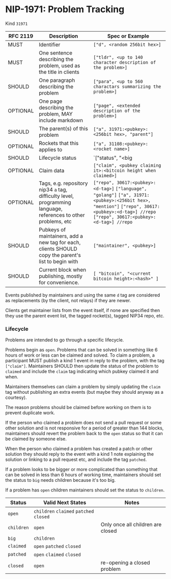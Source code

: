 # NIP-1971: Problem Tracking
Kind `31971`

| RFC 2119 | Description | Spec or Example |
|---|---|---|
|MUST|Identifier|`["d", <random 256bit hex>]`|
|MUST|One sentence describing the problem, used as the title in clients|`["tldr", <up to 140 character description of the problem>]`|
|SHOULD|One paragraph describing the problem|`["para", <up to 560 charactars summarizing the problem>]`|
|OPTIONAL|One page describing the problem, MAY include markdown|`["page", <extended description of the problem>]`|
|SHOULD|The parent(s) of this problem|`["a", 31971:<pubkey>:<256bit hex>, "parent"]`|
|OPTIONAL|Rockets that this applies to|`["a", 31108:<pubkey>:<rocket name>]`|
|SHOULD|Lifecycle status|`["status", "<big | children | open | claimed | patched | closed">]`|
|OPTIONAL|Claim data|`["claim", <pubkey claiming it>:<bitcoin height when claimed>]`|
|OPTIONAL|Tags, e.g. repository nip34 `a` tag, difficulty level, programming language, references to other problems, etc |`["repo", 30617:<pubkey>:<d-tag>]` `["language", "golang"]` `["a", 31971:<pubkey>:<256bit hex>, "mention"]` `["repo", 30617:<pubkey>:<d-tag>] //repo` `["repo", 30617:<pubkey>:<d-tag>] //repo`|
|SHOULD|Pubkeys of maintainers, add a new tag for each, clients SHOULD copy the parent's list to begin with|`["maintainer", <pubkey>]`|
|SHOULD| Current block when publishing, mostly for convenience. | `[ "bitcoin", "<current bitcoin height>:<hash>" ]` |


Events published by maintainers and using the same `d` tag are considered as replacements (by the client, not relays) if they are newer.

Clients get maintainer lists from the event itself, if none are specified then they use the parent event list, the tagged rocket(s), tagged NIP34 repo, etc.

### Lifecycle
Problems are intended to go through a specific lifecycle. 

Problems begin as `open`. Problems that can be solved in something like 6 hours of work or less can be claimed and solved. To claim a problem, a participant MUST publish a kind 1 event in reply to the problem, with the tag `["claim"]`. Maintainers SHOULD then update the status of the problem to `claimed` and include the `claim` tag indicating which pubkey claimed it and when.

Maintainers themselves can claim a problem by simply updating the `claim` tag without publishing an extra events (but maybe they should anyway as a courtesy).

The reason problems should be claimed before working on them is to prevent duplicate work.

If the person who claimed a problem does not send a pull request or some other solution and is not responsive for a period of greater than 144 blocks, maintainers should revert the problem back to the `open` status so that it can be claimed by someone else.

When the person who claimed a problem has created a patch or other solution they should reply to the event with a kind 1 note explaining the solution or linking to a pull request etc, and include the tag `patched`.

If a problem looks to be bigger or more complicated than something that can be solved in less than 6 hours of working time, maintainers should set the status to `big` needs children because it's too big. 

If a problem has `open` children maintainers should set the status to `children`.


| Status | Valid Next States | Notes |
|---|---|---|
|`open`|`children` `claimed` `patched` `closed` ||
|`children`|`open` |Only once all children are closed|
|`big`|`children` ||
|`claimed`|`open` `patched` `closed` ||
|`patched`| `open` `claimed` `closed` ||
|`closed`| `open` |re-opening a closed problem|

